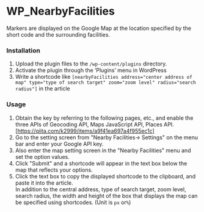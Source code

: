 # WP_NearbyFacilities 
Markers are displayed on the Google Map at the location specified by the short code and the surrounding facilities.

### Installation
1. Upload the plugin files to the `/wp-content/plugins` directory.
1. Activate the plugin through the ‘Plugins’ menu in WordPress
1. Write a shortcode like `[nearbyFacilities address="center address of map" type="type of search target" zoom="zoom level" radius="search radius"]` in the article
### Usage
1. Obtain the key by referring to the following pages, etc., and enable the three APIs of Geocoding API, Maps JavaScript API, Places API.
    [https://qiita.com/k2999/items/a9f41ea697a4f955ec1c]
1. Go to the setting screen from "Nearby Facilities-> Settings" on the menu bar and enter your Google API key.
1. Also enter the map setting screen in the "Nearby Facilities" menu and set the option values.
1. Click "Submit" and a shortcode will appear in the text box below the map that reflects your options.
1. Click the text box to copy the displayed shortcode to the clipboard, and paste it into the article.  
In addition to the central address, type of search target, zoom level, search radius, the width and height of the box that displays the map can be specified using shortcodes. (Unit is `px` or`%`)
